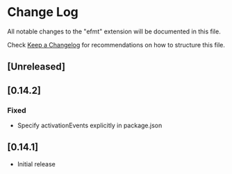 # Change Log

All notable changes to the "efmt" extension will be documented in this file.

Check [Keep a Changelog](http://keepachangelog.com/) for recommendations on how to structure this file.

## [Unreleased]

## [0.14.2]

### Fixed

- Specify activationEvents explicitly in package.json

## [0.14.1]

- Initial release
